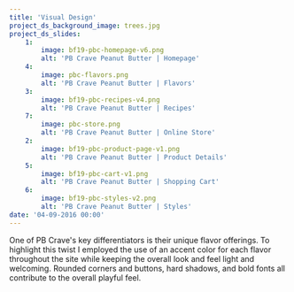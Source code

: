 ```yaml
---
title: 'Visual Design'
project_ds_background_image: trees.jpg
project_ds_slides:
    1:
        image: bf19-pbc-homepage-v6.png
        alt: 'PB Crave Peanut Butter | Homepage'
    4:
        image: pbc-flavors.png
        alt: 'PB Crave Peanut Butter | Flavors'
    3:
        image: bf19-pbc-recipes-v4.png
        alt: 'PB Crave Peanut Butter | Recipes'
    7:
        image: pbc-store.png
        alt: 'PB Crave Peanut Butter | Online Store'
    2:
        image: bf19-pbc-product-page-v1.png
        alt: 'PB Crave Peanut Butter | Product Details'
    5:
        image: bf19-pbc-cart-v1.png
        alt: 'PB Crave Peanut Butter | Shopping Cart'
    6:
        image: bf19-pbc-styles-v2.png
        alt: 'PB Crave Peanut Butter | Styles'
date: '04-09-2016 00:00'
---
```


One of PB Crave's key differentiators is their unique flavor offerings. To highlight this twist I employed the use of an accent color for each flavor throughout the site while keeping the overall look and feel light and welcoming. Rounded corners and buttons, hard shadows, and bold fonts all contribute to the overall playful feel.